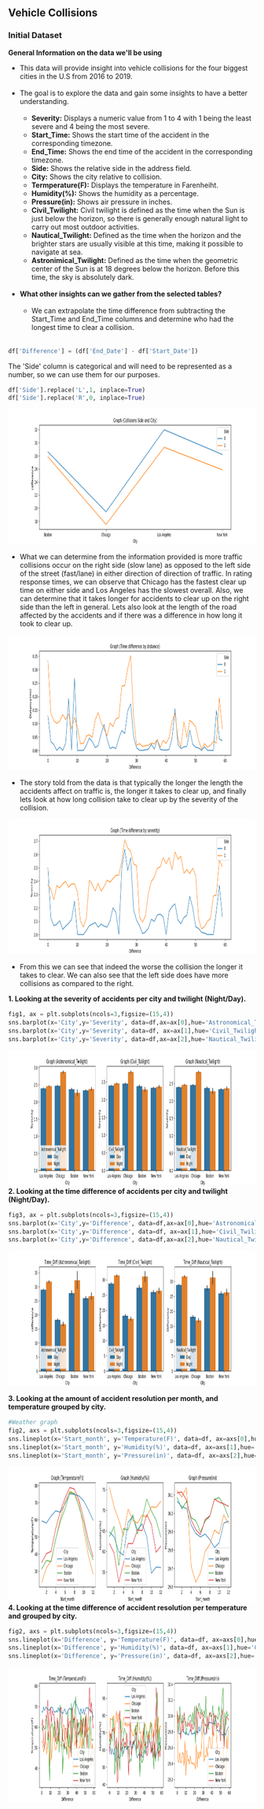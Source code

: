 ## Vehicle Collisions ##

### Initial Dataset ###

**General Information on the data we'll be using**</br>
- This data will provide insight into vehicle collisions for the four biggest cities in the U.S from 2016 to 2019.</br></br>
- The goal is to explore the data and gain some insights to have a better understanding.</br></br>
  - **Severity:** Displays a numeric value from 1 to 4 with 1 being the least severe and 4 being the most severe.
  - **Start_Time:** Shows the start time of the accident in the corresponding timezone.
  - **End_Time:**  Shows the end time of the accident in the corresponding timezone.
  - **Side:** Shows the relative side in the address field.
  - **City:** Shows the city relative to collision.
  - **Termperature(F):** Displays the temperature in Farenheiht.
  - **Humidity(%):** Shows the humidity as a percentage.
  - **Pressure(in):** Shows air pressure in inches.
  - **Civil_Twilight:**  Civil twilight is defined as the time when the Sun is just below the horizon, so there is generally enough natural light to carry out most outdoor activities.
  - **Nautical_Twilight:** Defined as the time when the horizon and the brighter stars are usually visible at this time, making it possible to navigate at sea.
  - **Astronimical_Twilight:** Defined as the time when the geometric center of the Sun is at 18 degrees below the horizon. Before this time, the sky is absolutely dark.</br></br>
 - **What other insights can we gather from the selected tables?**</br></br>
   - We can extrapolate the time difference from subtracting the Start_Time and End_Time columns and determine who had the longest time to clear a collision.</br></br>
  ``` Python
  df['Difference'] = (df['End_Date'] - df['Start_Date'])
  ```
   
   The 'Side' column is categorical and will need to be represented as a number, so we can use them for our purposes.</br>
  
  ```Python      
  df['Side'].replace('L',1, inplace=True)
  df['Side'].replace('R',0, inplace=True)
  ```   
  <img src="Side.png" width="1000" height="275"></br>
  
  - What we can determine from the information provided is more traffic collisions occur on the right side (slow lane) as opposed to the left side of the street (fast/lane) in either direction of direction of traffic. In rating response times, we can observe that Chicago has the fastest clear up time on either side and Los Angeles has the slowest overall. Also, we can determine that it takes longer for accidents to clear up on the right side than the left in general. Lets also look at the length of the road affected by the accidents and if there was a difference in how long it took to clear up.</br>
  
   <img src="Distance.png" width="1000" height="275"></br>
 - The story told from the data is that typically the longer the length the accidents affect on traffic is, the longer it takes to clear up, and finally lets look at how long collision take to clear up by the severity of the collision. </br>
 
  <img src="Severity.png" width="1000" height="275"></br>
  - From this we can see that indeed the worse the collision the longer it takes to clear. We can also see that the left side does have more collisions as compared to the right.

**1. Looking at the severity of accidents per city and twilight (Night/Day).**
```Python
fig1, ax = plt.subplots(ncols=3,figsize=(15,4))
sns.barplot(x='City',y='Severity', data=df,ax=ax[0],hue='Astronomical_Twilight').set_title("Graph (Astronomical_Twilight)")
sns.barplot(x='City',y='Severity', data=df, ax=ax[1],hue='Civil_Twilight').set_title("Graph (Civil_Twilight)")
sns.barplot(x='City',y='Severity', data=df,ax=ax[2],hue='Nautical_Twilight').set_title("Graph (Nautical_Twilight)")
```

<img src="City_info.png" width="1000" height="275"></br>
**2. Looking at the time difference of accidents per city and twilight (Night/Day).**
```Python
fig3, ax = plt.subplots(ncols=3,figsize=(15,4))
sns.barplot(x='City',y='Difference', data=df,ax=ax[0],hue='Astronomical_Twilight').set_title('Time_Diff (Astronomical_Twilight)')
sns.barplot(x='City',y='Difference', data=df, ax=ax[1],hue='Civil_Twilight').set_title("Time_Diff (Civil_Twilight)")
sns.barplot(x='City',y='Difference', data=df,ax=ax[2],hue='Nautical_Twilight').set_title("Time_Diff (Nautical_Twilight)")
```


<img src="Time_Difference.png" width="1000" height="275"></br>

**3. Looking at the amount of accident resolution per month, and temperature grouped by city.**
```Python
#Weather graph
fig2, axs = plt.subplots(ncols=3,figsize=(15,4))
sns.lineplot(x='Start_month', y='Temperature(F)', data=df, ax=axs[0],hue='City',ci=None).set_title("Graph (Temperature(F))")
sns.lineplot(x='Start_month', y='Humidity(%)', data=df, ax=axs[1],hue='City',ci=None).set_title("Graph (Humidity(%))")
sns.lineplot(x='Start_month', y='Pressure(in)', data=df, ax=axs[2],hue='City',ci=None).set_title("Graph (Pressure(in))")
```


<img src="weather_info.png" width="1000" height="275"></br>
**4. Looking at the time difference of accident resolution per temperature and grouped by city.**
```Python
fig2, axs = plt.subplots(ncols=3,figsize=(15,4))
sns.lineplot(x='Difference', y='Temperature(F)', data=df, ax=axs[0],hue='City',ci=None).set_title("Time_Diff (Temperature(F))")
sns.lineplot(x='Difference', y='Humidity(%)', data=df, ax=axs[1],hue='City',ci=None).set_title("Time_Diff (Humidity(%))")
sns.lineplot(x='Difference', y='Pressure(in)', data=df, ax=axs[2],hue='City',ci=None).set_title("Time_DIff (Pressure(in))")
```


<img src="Time_Difference (by climate).png" width="1000" height="275">

